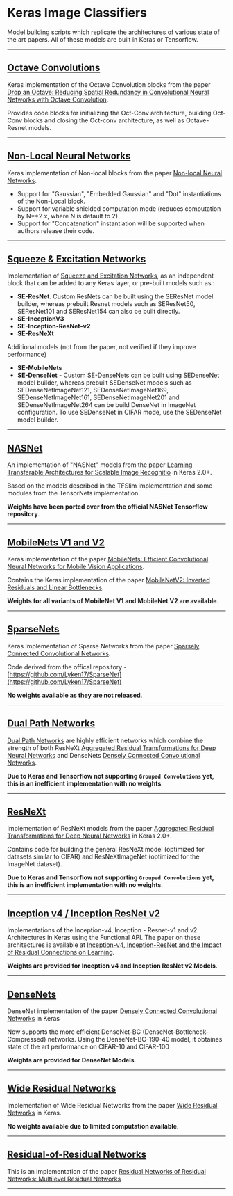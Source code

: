 # Keras Image Classifiers

Model building scripts which replicate the architectures of various state of the art papers.
All of these models are built in Keras or Tensorflow.

----

## [Octave Convolutions](https://github.com/titu1994/keras-octconv)

Keras implementation of the Octave Convolution blocks from the paper
[Drop an Octave: Reducing Spatial Redundancy in Convolutional Neural Networks with Octave Convolution](https://arxiv.org/abs/1904.05049).

Provides code blocks for initializing the Oct-Conv architecture, building Oct-Conv blocks and
closing the Oct-conv architecture, as well as Octave-Resnet models.

----

## [Non-Local Neural Networks](https://github.com/titu1994/keras-non-local-nets)

Keras implementation of Non-local blocks from the paper [Non-local Neural Networks](https://arxiv.org/abs/1711.07971).

 - Support for "Gaussian", "Embedded Gaussian" and "Dot" instantiations of the Non-Local block.
 - Support for variable shielded computation mode (reduces computation by N**2 x, where N is default to 2)
 - Support for "Concatenation" instantiation will be supported when authors release their code.


----


## [Squeeze & Excitation Networks](https://github.com/titu1994/keras-squeeze-excite-network)

Implementation of [Squeeze and Excitation Networks](https://arxiv.org/abs/1709.01507), as an independent block
that can be added to any Keras layer, or pre-built models such as :

 - __SE-ResNet__. Custom ResNets can be built using the SEResNet model builder, whereas prebuilt Resnet models such as SEResNet50, SEResNet101 and SEResNet154 can also be built directly.
 - __SE-InceptionV3__
 - __SE-Inception-ResNet-v2__
 - __SE-ResNeXt__

Additional models (not from the paper, not verified if they improve performance)

- __SE-MobileNets__
- __SE-DenseNet__ - Custom SE-DenseNets can be built using SEDenseNet model builder, whereas prebuilt SEDenseNet models such as SEDenseNetImageNet121, SEDenseNetImageNet169, SEDenseNetImageNet161, SEDenseNetImageNet201 and SEDenseNetImageNet264 can be build DenseNet in ImageNet configuration. To use SEDenseNet in CIFAR mode, use the SEDenseNet model builder.



----

## [NASNet](https://github.com/titu1994/Keras-NASNet)

An implementation of "NASNet" models from the paper [Learning Transferable Architectures for Scalable Image Recognitio](https://arxiv.org/abs/1707.07012) in Keras 2.0+.

Based on the models described in the TFSlim implementation and some modules from the TensorNets implementation.

__Weights have been ported over from the official NASNet Tensorflow repository__.

----


## [MobileNets V1 and V2](https://github.com/titu1994/MobileNetworks)

Keras implementation of the paper [MobileNets: Efficient Convolutional Neural Networks for Mobile Vision Applications](https://arxiv.org/abs/1704.04861).

Contains the Keras implementation of the paper [MobileNetV2: Inverted Residuals and Linear Bottlenecks](https://arxiv.org/abs/1801.04381).

__Weights for all variants of MobileNet V1 and MobileNet V2 are available__.

----


## [SparseNets](https://github.com/titu1994/keras-SparseNet)

Keras Implementation of Sparse Networks from the paper [Sparsely Connected Convolutional Networks](https://arxiv.org/abs/1801.05895).

Code derived from the offical repository - [https://github.com/Lyken17/SparseNet](https://github.com/Lyken17/SparseNet)

__No weights available as they are not released__.

----

## [Dual Path Networks](https://github.com/titu1994/Keras-DualPathNetworks)

[Dual Path Networks](https://arxiv.org/abs/1707.01629) are highly efficient networks which combine the strength of both ResNeXt [Aggregated Residual Transformations for Deep Neural Networks](https://arxiv.org/abs/1611.05431) and DenseNets [Densely Connected Convolutional Networks](https://arxiv.org/abs/1608.06993).

__Due to Keras and Tensorflow not supporting `Grouped Convolutions` yet, this is an inefficient implementation with no weights__.

----


## [ResNeXt](https://github.com/titu1994/Keras-ResNeXt)

Implementation of ResNeXt models from the paper [Aggregated Residual Transformations for Deep Neural Networks](https://arxiv.org/abs/1611.05431) in Keras 2.0+.

Contains code for building the general ResNeXt model (optimized for datasets similar to CIFAR) and ResNeXtImageNet (optimized for the ImageNet dataset).

__Due to Keras and Tensorflow not supporting `Grouped Convolutions` yet, this is an inefficient implementation with no weights__.

----


## [Inception v4 / Inception ResNet v2](https://github.com/titu1994/Inception-v4)

Implementations of the Inception-v4, Inception - Resnet-v1 and v2 Architectures in Keras using the Functional API. The paper on these architectures is available at [Inception-v4, Inception-ResNet and the Impact of Residual Connections on Learning](https://arxiv.org/abs/1602.07261).

__Weights are provided for Inception v4 and Inception ResNet v2 Models__.

----

## [DenseNets](https://github.com/titu1994/DenseNet)

DenseNet implementation of the paper [Densely Connected Convolutional Networks](https://arxiv.org/abs/1608.06993) in Keras

Now supports the more efficient DenseNet-BC (DenseNet-Bottleneck-Compressed) networks. Using the DenseNet-BC-190-40 model, it obtaines state of the art performance on CIFAR-10 and CIFAR-100

__Weights are provided for DenseNet Models__.

----


## [Wide Residual Networks](https://github.com/titu1994/Wide-Residual-Networks)

Implementation of Wide Residual Networks from the paper [Wide Residual Networks](https://arxiv.org/abs/1605.07146) in Keras.

__No weights available due to limited computation available__.

----

## [Residual-of-Residual Networks](https://github.com/titu1994/Residual-of-Residual-Networks)

This is an implementation of the paper [Residual Networks of Residual Networks: Multilevel Residual Networks](https://arxiv.org/abs/1608.02908v1)

----
